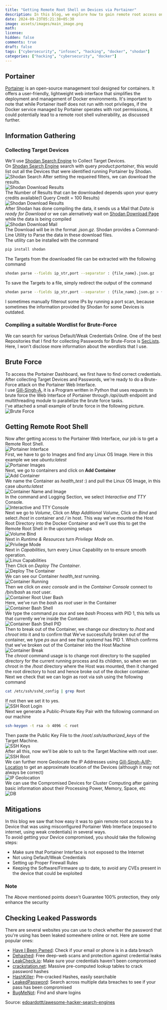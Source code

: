 ```yaml
---
title: "Getting Remote Root Shell on Devices via Portainer"
description: In this blog, we explore how to gain remote root access on devices via Portainer, covering OSINT techniques, brute-force attacks, and exploiting misconfigurations, while offering mitigation strategies to enhance security.
date: 2024-09-23T05:21:38+05:30
image: assets/images/main_image.png
math: 
license: 
hidden: false
comments: true
draft: false
tags: ["cybersecurity", "infosec", "hacking", "docker", "shodan"]
categories: ["hacking", "cybersecurity", "docker"]
---
```

## Portainer
[Portainer](https://www.portainer.io/) is an open-source management tool designed for containers. It offers a user-friendly, lightweight web interface that simplifies the deployment and management of Docker environments. It's important to note that while Portainer itself does not run with root privileges, if the Docker service managed by Portainer operates with root permissions, it could potentially lead to a remote root shell vulnerability, as discussed further.
## Information Gathering
### Collecting Target Devices
We'll use [Shodan Search Engine](https://www.shodan.io) to Collect Target Devices.<br />
On [Shodan Search Engine](https://www.shodan.io) search with query *product:portainer*, this would list out all the Devices that were identified running Portainer by Shodan.<br />
![Shodan Search](/assets/images/shodan_search.png)
After setting the requeired filters, we can download the results.<br />
![Shodan Download Results](/assets/images/shodan_download_results.png)<br />
The Number of Results that can be downloaded depends upon your query credits available(1 Query Credit = 100 Results)<br />
![Shodan Download Results](/assets/images/shodan_download_results_1.png)<br />
After Shodan has done compiling the data, it sends us a Mail that *Data is ready for Download* or we can alernatively wait on [Shodan Download Page](https://www.shodan.io/download) while the data is being compiled<br />
![Shodan Download Mail](/assets/images/shodan_mail.png)<br />
The Download will be in the format *.json.gz*. Shodan provides a Command-Line Utility to Parse the data in these download files.<br />
The utility can be installed with the command
```bash
pip install shodan
```
The Targets from the downloaded file can be extracted with the following command
```bash
shodan parse --fields ip_str,port --separator : {file_name}.json.gz
```
To save the Targets to a file, simply redirect the output of the command
```bash
shodan parse --fields ip_str,port --separator : {file_name}.json.gz > {file_name_to_save_targets_to}
```
I sometimes manually filterout some IPs by running a port scan, because sometimes the information provided by Shodan for some Devices is outdated.
### Compiling a suitable Wordlist for Brute-Force
We can search for various Default/Weak Credentials Online. One of the best Repositories that I find for collecting Passwords for Brute-Force is [SecLists](https://github.com/danielmiessler/SecLists).<br />
Here, I won't disclose more information about the wordlists that I use.
## Brute Force
To access the Portainer Dashboard, we first have to find correct credentials.<br />
After collecting Target Devices and Passwords, we're ready to do a Brute-Force attack on the Portainer Web Interface.<br />
I use [Gill-Singh-A](https://github.com/Gill-Singh-A/Portainer-Brute-Force), it is a Program written in Python that uses requests to brute force the Web Interface of Portainer through */api/auth* endpoint and multithreading module to parallelize the brute force tasks.<br >
I've attached a small example of brute force in the following picture.<br />
![Brute Force](/assets/images/brute_force.png)
## Getting Remote Root Shell
Now after getting access to the Portainer Web Interface, our job is to get a Remote Root Shell.<br />
![Portainer Interface](/assets/images/portainer_interface.png)<br />
First, we have to go to Images and find any Linux OS Image. Here in this example we see *ubuntu:latest*<br />
![Portainer Images](/assets/images/portainer_images.png)<br />
Next, we go to containers and click on **Add Container**<br />
![Add Container](/assets/images/add_container.png)<br />
We name the Container as *health_test* :) and pull the Linux OS Image, in this case *ubuntu:latest*<br />
![Container Name and Image](/assets/images/container_name_and_image.png)<br />
In the command and Logging Section, we select *Interactive and TTY* Console.<br />
![Interactive and TTY Console](/assets/images/tty_shell.png)<br />
Next we go to *Volume*, Click on *Map Additional Volume*, Click on *Bind* and select */host* in container and */* in host. This way we've mounted the Host Root Directory into the Docker Container and we'll use this to get the Remote Root Shell in the upcoming setups<br />
![Volume Bind](/assets/images/volume_bind.png)<br />
Next in *Runtime & Resources* turn *Privilege Mode* on.<br />
![Privilege Mode](/assets/images/privilege_mode.png)<br />
Next in *Capabilities*, turn every Linux Capability on to ensure smooth operation.<br />
![Linux Capabilities](/assets/images/linux_capabilities.png)<br />
Then Click on *Deploy The Container*.<br />
![Deploy The Container](/assets/images/container_deploy.png)<br />
We can see our Container *health_test* running.<br />
![Container Running](/assets/images/container_running.png)<br />
Then we click on *exec console* and in the *Container Console* connect to */bin/bash* as *root* user.<br />
![Container Root User Bash](/assets/images/container_root_user_connect.png)<br />
Here, we've run the *bash* as *root* user in the Container<br />
![Container Bash Shell](/assets/images/container_bash_shell.png)<br />
We type the command *ps aux* and see *bash* Process with PID 1, this tells us that currently we're inside the Container.<br />
![Container Bash Shell PID](/assets/images/container_bash_shell_pid.png)<br />
Then to break out of the Container, we change our directory to */host* and *chroot* into it and to confirm that We've successfully broken out of the container, we type *ps aux* and see that *systemd* has PID 1. Which confirms that we've broken out of the Container into the Host Machine<br />
![Container Break](/assets/images/container_break.png)<br />
The *chroot* command usage is to change root directory to the supplied directory for the current running process and its children, so when we ran chroot in the */host* directory where the Host was mounted, then it changed the root directory to host and hence broke out of the docker container.<br />
Next we check that we can login as root via ssh using the following command
```bash
cat /etc/ssh/sshd_config | grep Root
```
If not then we set it to yes.<br />
![SSH Root Login](/assets/images/ssh_root_login.png)<br />
Next we generate a Public-Private Key Pair with the following command on our machine
```bash
ssh-keygen -t rsa -b 4096 -C root
```
Then paste the Public Key File to the */root/.ssh/authorized_keys* of the Target Machine.<br />
![SSH Keys](/assets/images/ssh_keys.png)<br />
After all this, now we'll be able to ssh to the Target Machine with root user.<br />
![SSH Root](/assets/images/ssh_root.png)<br />
We can further more Geolocate the IP Addresses using [Gill-Singh-A/IP-Location](https://github.com/Gill-Singh-A/IP-Location) to get an approximate location of the Devices (although it may not always be correct)<br />
![IP Geolocation](/assets/images/ip_geolocation.png)<br />
We can use the Compromised Devices for Cluster Computing after gaining basic information about their Processing Power, Memory, Space, etc<br />
![DB](/assets/images/collection.png)<br />
## Mitigations
In this blog we saw that how easy it was to gain remote root access to a Device that was using misconfigured Portainer Web Interface (exposed to internet, using weak credentials) in several ways.<br />
To avoid getting your Device compromised, you should take the following steps:
* Make sure that Portainer Interface is not exposed to the Internet
* Not using Default/Weak Credentials
* Setting up Proper Firewall Rules
* Keeping the Software/Firmware up to date, to avoid any CVEs present in the device that could be exploited
### Note
The Above mentioned points doesn't Guarantee 100% protection, they only enhance the security
## Checking Leaked Passwords
There are several websites you can use to check whether the password that you're using has been leaked somewhere online or not. Here are some popular ones:
* [Have I Been Pwned](https://haveibeenpwned.com/): Check if your email or phone is in a data breach
* [Dehashed](https://www.dehashed.com/): Free deep-web scans and protection against credential leaks
* [LeakCheck.io](https://leakcheck.io/): Make sure your credentials haven't been compromised
* [crackstation.net](https://crackstation.net/): Massive pre-computed lookup tables to crack password hashes
* [HashKiller](https://hashkiller.io/listmanager): Pre-cracked Hashes, easily searchable
* [LeakedPassword](https://leakedpassword.com/): Search across multiple data breaches to see if your pass has been compromised
* [BugMeNot](https://bugmenot.com/): Find and share logins
<!-- -->
Source: [edoardottt/awesome-hacker-search-engines](https://github.com/edoardottt/awesome-hacker-search-engines)
